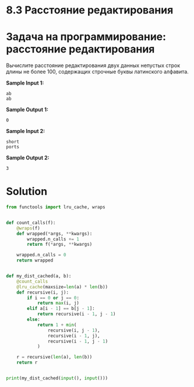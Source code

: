 # 8.3 Расстояние редактирования
# Задача на программирование: расстояние редактирования


Вычислите расстояние редактирования двух данных непустых строк длины не более 100, содержащих строчные буквы латинского алфавита.

**Sample Input 1:**
```
ab
ab
```
**Sample Output 1:**
```
0
```
**Sample Input 2:**
```
short
ports
```
**Sample Output 2:**
```
3
```

# Solution
```python
from functools import lru_cache, wraps


def count_calls(f):
    @wraps(f)
    def wrapped(*args, **kwargs):
        wrapped.n_calls += 1
        return f(*args, **kwargs)

    wrapped.n_calls = 0
    return wrapped


def my_dist_cached(a, b):
    @count_calls
    @lru_cache(maxsize=len(a) * len(b))
    def recursive(i, j):
        if i == 0 or j == 0:
            return max(i, j)
        elif a[i - 1] == b[j - 1]:
            return recursive(i - 1, j - 1)
        else:
            return 1 + min(
                recursive(i, j - 1),
                recursive(i - 1, j),
                recursive(i - 1, j - 1)
            )

    r = recursive(len(a), len(b))
    return r


print(my_dist_cached(input(), input()))
```